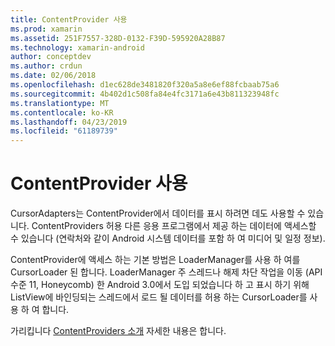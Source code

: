 ```yaml
---
title: ContentProvider 사용
ms.prod: xamarin
ms.assetid: 251F7557-328D-0132-F39D-595920A28B87
ms.technology: xamarin-android
author: conceptdev
ms.author: crdun
ms.date: 02/06/2018
ms.openlocfilehash: d1ec628de3481820f320a5a8e6ef88fcbaab75a6
ms.sourcegitcommit: 4b402d1c508fa84e4fc3171a6e43b811323948fc
ms.translationtype: MT
ms.contentlocale: ko-KR
ms.lasthandoff: 04/23/2019
ms.locfileid: "61189739"
---
```

# <a name="using-a-contentprovider"></a>ContentProvider 사용

CursorAdapters는 ContentProvider에서 데이터를 표시 하려면 데도 사용할 수 있습니다.
ContentProviders 허용 다른 응용 프로그램에서 제공 하는 데이터에 액세스할 수 있습니다 (연락처와 같이 Android 시스템 데이터를 포함 하 여 미디어 및 일정 정보).

ContentProvider에 액세스 하는 기본 방법은 LoaderManager를 사용 하 여를 CursorLoader 된 합니다. LoaderManager 주 스레드나 해제 차단 작업을 이동 (API 수준 11, Honeycomb) 한 Android 3.0에서 도입 되었습니다 하 고 표시 하기 위해 ListView에 바인딩되는 스레드에서 로드 될 데이터를 허용 하는 CursorLoader를 사용 하 여 합니다.

가리킵니다 [ContentProviders 소개](~/android/platform/content-providers/index.md) 자세한 내용은 합니다.

